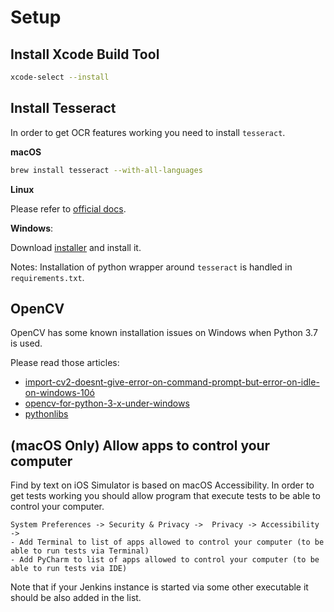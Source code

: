 # Setup 

## Install Xcode Build Tool

```bash
xcode-select --install
```

## Install Tesseract

In order to get OCR features working you need to install `tesseract`.

**macOS**
```bash
brew install tesseract --with-all-languages
```

**Linux**

Please refer to [official docs](https://github.com/tesseract-ocr/tesseract/wiki#linux).

**Windows**:

Download [installer](https://github.com/UB-Mannheim/tesseract/wiki) and install it.

Notes:
Installation of python wrapper around `tesseract` is handled in `requirements.txt`.

## OpenCV

OpenCV has some known installation issues on Windows when Python 3.7 is used.

Please read those articles:
- [import-cv2-doesnt-give-error-on-command-prompt-but-error-on-idle-on-windows-10ó](https://stackoverflow.com/questions/49516989/import-cv2-doesnt-give-error-on-command-prompt-but-error-on-idle-on-windows-10)
- [opencv-for-python-3-x-under-windows](https://stackoverflow.com/questions/26489867/opencv-for-python-3-x-under-windows)
- [pythonlibs](https://www.lfd.uci.edu/~gohlke/pythonlibs/#opencv)

## (macOS Only) Allow apps to control your computer

Find by text on iOS Simulator is based on macOS Accessibility.
In order to get tests working you should allow program that execute tests to be able to control your computer.
```
System Preferences -> Security & Privacy ->  Privacy -> Accessibility -> 
- Add Terminal to list of apps allowed to control your computer (to be able to run tests via Terminal)
- Add PyCharm to list of apps allowed to control your computer (to be able to run tests via IDE)
```
Note that if your Jenkins instance is started via some other executable it should be also added in the list.